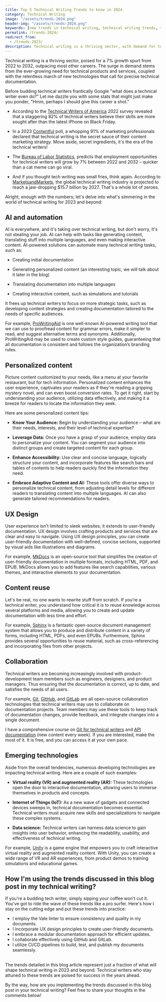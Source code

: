 ```yaml
---
title: Top 5 Technical Writing Trends to know in 2024
category: Technical Writing
image: "/assets/trends-2024.png"
header-img: "/assets/trends-2024.png"
keywords: [new trends in technical writing, technical writing trends, technical writing 2023, trends 2023, technical writing trends 2023, latest technical writing trends, AI and automation in technical writing, UX design for technical writing, content reuse in technical writing, collaboration in technical writing, emerging technologies in technical writing]
permalink: /trends-2024/
redirect_from:
  - /trends-2023/
description: Technical writing is a thriving sector, with demand for technical writers projected to grow 7% from 2022 to 2032. To stay ahead of the curve, technical writers need to be aware of the latest trends in the field. This blog post will discuss the top technical writing trends in 2023, including AI and automation, UX design, content reuse, collaboration, and emerging technologies.
---
```


Technical writing is a thriving sector, poised for a 7% growth spurt from 2022 to 2032, outpacing most other careers. The surge in demand stems from the ever-growing need for technical products and services, coupled with the relentless march of new technologies that call for precise technical documentation.

Before budding technical writers frantically Google "what does a technical writer even do?" Let me dazzle you with some stats that might just make you ponder, "Hmm, perhaps I should give this career a shot."

* According to the [Technical Writers of America](https://www.stc.org/publications/salary-database/) 2022 survey revealed that a staggering 82% of technical writers believe their skills are more sought after than the latest iPhone on Black Friday.

* In a 2023 [Contentful](https://www.contentful.com/blog/2023-content-marketing-trends/) poll, a whopping 91% of marketing professionals declared that technical writing is the secret sauce of their content marketing strategy. Move aside, secret ingredients, it's the era of the technical writers!

* The [Bureau of Labor Statistics](https://www.bls.gov/ooh/computer-and-mathematical-occupations/technical-writers.htm), predicts that employment opportunities for technical writers will grow by 7% between 2022 and 2032 – quicker than a cat meme can go viral.

* And if you thought tech writing was small fries, think again. According to [MarketsandMarkets](https://www.marketsandmarkets.com/Market-Reports/technical-writing-market-2022.html), the global technical writing industry is projected to reach a jaw-dropping $15.7 billion by 2027. That's a whole lot of zeroes.

Alright, enough with the numbers; let's delve into what's simmering in the world of technical writing for 2023 and beyond:

## AI and automation

AI is everywhere, and it's taking over technical writing, but don't worry, it's not stealing your job. AI can help with tasks like generating content, translating stuff into multiple languages, and even making interactive content. AI-powered solutions can automate many technical writing tasks, such as:

* Creating initial documentation

* Generating personalized content (an interesting topic, we will talk about it later in the blog)

* Translating documentation into multiple languages

* Creating interactive content, such as simulations and tutorials

It frees up technical writers to focus on more strategic tasks, such as developing content strategies and creating documentation tailored to the needs of specific audiences.

For example, [ProWritingAid](https://prowritingaid.com/) is one well-known AI-powered writing tool that we can use to proofread content for grammar errors, make it simpler to read, and suggest alternative terms and synonyms. Additionally, ProWritingAid may be used to create custom style guides, guaranteeing that all documentation is consistent and follows the organization’s branding rules.

## Personalized content

Picture content customized to your needs, like a menu at your favorite restaurant, but for tech information. Personalized content enhances the user experience, captivates your readers as if they're reading a gripping mystery novel, and can even boost conversion rates. To get it right, start by understanding your audience, utilizing data effectively, and making it a breeze for readers to locate the information they seek.

Here are some personalized content tips:

* **Know Your Audience:** Begin by understanding your audience – what are their needs, interests, and their level of technical expertise?

* **Leverage Data:** Once you have a grasp of your audience, employ data to personalize your content. You can segment your audience into distinct groups and create targeted content for each group.

* **Enhance Accessibility:** Use clear and concise language, logically structure your content, and incorporate features like search bars and tables of contents to help readers quickly find the information they need.

* **Embrace Adaptive Content and AI:** These tools offer diverse ways to personalize technical content, from adjusting detail levels for different readers to translating content into multiple languages. AI can also generate tailored recommendations for readers.

## UX Design

User experience isn't limited to sleek websites; it extends to user-friendly documentation. UX design involves crafting products and services that are clear and easy to navigate. Using UX design principles, you can create user-friendly documentation with well-defined, concise sections, supported by visual aids like illustrations and diagrams.

For example, [MkDocs](https://www.mkdocs.org/) is an open-source tool that simplifies the creation of user-friendly documentation in multiple formats, including HTML, PDF, and EPUB. MkDocs allows you to add features like search capabilities, various themes, and interactive elements to your documentation.

## Content reuse

Let's be real, no one wants to rewrite stuff from scratch. If you’re a technical writer, you understand how critical it is to reuse knowledge across several platforms and media, allowing you to create and update documentation with less time and effort.

For example, [Sphinx](https://www.sphinx-doc.org/) is a fantastic open-source document management system that allows you to produce and distribute content in a variety of forms, including HTML, PDFs, and even EPUBs. Furthermore, Sphinx provides several opportunities to reuse material, such as cross-referencing and incorporating files from other projects.

## Collaboration

Technical writers are becoming increasingly involved with product-development team members such as engineers, designers, and product managers. Thus ensuring that the documentation is correct, up to date, and satisfies the needs of all users.

For example, [Git](https://git-scm.com/), [GitHub](https://github.com/), and [GitLab](https://gitlab.com/) are all open-source collaboration technologies that technical writers may use to collaborate on documentation projects. Team members may use these tools to keep track of documentation changes, provide feedback, and integrate changes into a single document.

I have a comprehensive course on [Git for technical writers](https://beingtechnicalwriter.com/gitfortechnicalwriters/) and [API documentation](https://beingtechnicalwriter.com/apidocumentation/) (new content every week). If you are interested, make the most of it. It is free, and you can access it at your own pace.

## Emerging technologies
Aside from the overall tendencies, numerous developing technologies are impacting technical writing. Here are a couple of such examples:

* **Virtual reality (VR) and augmented reality (AR):** These technologies open the door to interactive documentation, allowing users to immerse themselves in products and concepts.

* **Internet of Things (IoT):** As a new wave of gadgets and connected devices sweeps in, technical documentation becomes essential. Technical writers must acquire new skills and specializations to navigate these complex systems.

* **Data science:** Technical writers can harness data science to gain insights into user behavior, enhancing the readability, usability, and effectiveness of technical writing.

For example, [Unity](https://unity.com/) is a game engine that empowers you to craft interactive virtual reality and augmented reality content. With Unity, you can create a wide range of VR and AR experiences, from product demos to training simulations and educational games.

## How I'm using the trends discussed in this blog post in my technical writing?

If you're a budding tech writer, simply sipping your coffee won't cut it. You've got to ride the wave of these trends like a pro surfer. Here's how I stay on the cutting edge and put these trends into practice:

* I employ the Vale linter to ensure consistency and quality in my documents.
* I incorporate UX design principles to create user-friendly documents.
* I embrace a modular documentation approach for efficient updates.
* I collaborate effectively using GitHub and GitLab.
* I utilize CI/CD pipelines to build, test, and publish my documents seamlessly.

<br>
The trends detailed in this blog article represent just a fraction of what will shape technical writing in 2023 and beyond. Technical writers who stay attuned to these trends are poised for success in the years ahead.


By the way, how are you implementing the trends discussed in this blog post in your technical writing? Feel free to share your thoughts in the comments below!